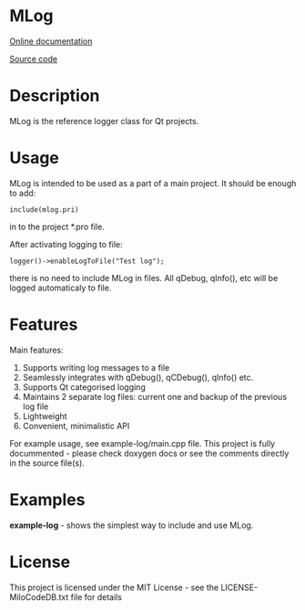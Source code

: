 MLog
===

[Online documentation](https://docs.milosolutions.com/milo-code-db/mlog)

[Source code](https://github.com/milosolutions/mlog)

# Description

MLog is the reference logger class for Qt projects.

# Usage

MLog is intended to be used as a part of a main project. It should be enough
to add:
```
include(mlog.pri)
```
in to the project \*.pro file.

After activating logging to file:
```
logger()->enableLogToFile("Test log");
```
there is no need to include MLog in files.
All qDebug, qInfo(), etc will be logged automaticaly to file.

# Features

Main features:
1. Supports writing log messages to a file
2. Seamlessly integrates with qDebug(), qCDebug(), qInfo() etc.
3. Supports Qt categorised logging
4. Maintains 2 separate log files: current one and backup of the previous log file
5. Lightweight
6. Convenient, minimalistic API

For example usage, see example-log/main.cpp file. This project is fully
docummented - please check doxygen docs or see the comments directly in the
source file(s).

# Examples 

**example-log** - shows the simplest way to include and use MLog.

# License

This project is licensed under the MIT License - see the LICENSE-MiloCodeDB.txt file for details
